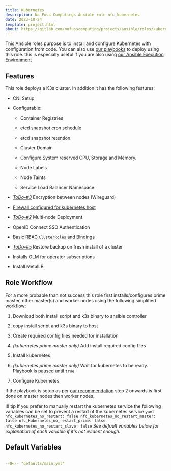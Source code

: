 ```yaml
---
title: Kubernetes
description: No Fuss Computings Ansible role nfc_kubernetes
date: 2023-10-24
template: project.html
about: https://gitlab.com/nofusscomputing/projects/ansible/roles/kubernetes
---
```


This Ansible roles purpose is to install and configure Kubernetes with configuration from code. You can also use [our playbooks](../../playbooks/index.md) to deploy using this role. this is especially useful if you are also using [our Ansible Execution Environment](../../execution_environment/index.md) 


## Features

This role deploys a K3s cluster. In addition it has the following features:

- CNI Setup

- Configurable:

    - Container Registries

    - etcd snapshot cron schedule

    - etcd snapshot retention
    
    - Cluster Domain

    - Configure System reserved CPU, Storage and Memory.

    - Node Labels

    - Node Taints

    - Service Load Balancer Namespace

- _[ToDo-#3](https://gitlab.com/nofusscomputing/projects/ansible/kubernetes/-/issues/3)_ Encryption between nodes (Wireguard)

- [Firewall configured for kubernetes host](firewall.md)

- _[ToDo-#2](https://gitlab.com/nofusscomputing/projects/ansible/kubernetes/-/issues/2)_ Multi-node Deployment

- OpenID Connect SSO Authentication

- [Basic RBAC `ClusterRoles` and Bindings](rbac.md)

- _[ToDo-#5](https://gitlab.com/nofusscomputing/projects/ansible/kubernetes/-/issues/5)_ Restore backup on fresh install of a cluster

- Installs OLM for operator subscriptions

- Install MetalLB


## Role Workflow

For a more probable than not success this role first installs/configures prime master, other master(s) and worker nodes using the following simplified workflow:

1. Download both install script and k3s binary to ansible controller

1. copy install script and k3s binary to host

1. Create required config files needed for installation

1. _(kubernetes prime master only)_ Add install required config files

1. Install kubernetes

1. _(kubernetes prime master only)_ Wait for kubernetes to be ready. Playbook is paused until `true`

1. Configure Kubernetes

If the playbook is setup as per [our recommendation](ansible.md) step 2 onwards is first done on master nodes then worker nodes.

!!! tip
    If you prefer to manually restart the kubernetes service the following variables can be set to prevent a restart of the kubernetes service
    ``` yaml
    nfc_kubernetes_no_restart: false
    nfc_kubernetes_no_restart_master: false
    nfc_kubernetes_no_restart_prime: false
    nfc_kubernetes_no_restart_slave: false
    ```
    _See default variables below for explanation of each variable if it's not evident enough._

## Default Variables


``` yaml title="defaults/main.yaml" linenums="1"

--8<-- "defaults/main.yml"

```